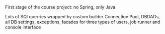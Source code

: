 First stage of the course project: no Spring, only Java

Lots of SQl querries wrapped by custom builder
Connection Pool, DBDAOs, all DB settings, exceptions, facades for three types of users, job runner and console interface
